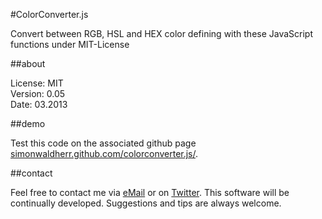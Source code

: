 #ColorConverter.js

Convert between RGB, HSL and HEX color defining with these JavaScript functions under MIT-License

##about

License: MIT  
Version: 0.05  
Date: 03.2013  

##demo

Test this code on the associated github page [simonwaldherr.github.com/colorconverter.js/](http://simonwaldherr.github.com/ColorConverter.js/).

##contact

Feel free to contact me via [eMail](mailto:contact@simonwaldherr.de) or on [Twitter](http://twitter.com/simonwaldherr). This software will be continually developed. Suggestions and tips are always welcome.
